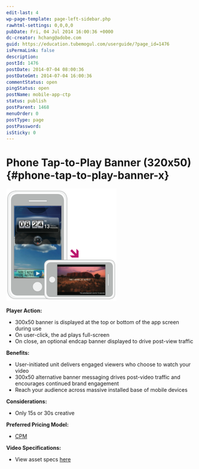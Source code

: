 ```yaml
---
edit-last: 4
wp-page-template: page-left-sidebar.php
rawhtml-settings: 0,0,0,0
pubDate: Fri, 04 Jul 2014 16:00:36 +0000
dc-creator: hchang@adobe.com
guid: https://education.tubemogul.com/userguide/?page_id=1476
isPermaLink: false
description: 
postId: 1476
postDate: 2014-07-04 08:00:36
postDateGmt: 2014-07-04 16:00:36
commentStatus: open
pingStatus: open
postName: mobile-app-ctp
status: publish
postParent: 1468
menuOrder: 0
postType: page
postPassword: 
isSticky: 0
---
```


# Phone Tap-to-Play Banner (320x50) {#phone-tap-to-play-banner-x}

[ ![Mobile App CTP](assets/mobile-app-ctp-295x300.png)](assets/mobile-app-ctp.png)

**Player Action:**

* 300x50 banner is displayed at the top or bottom of the app screen during use
* On user-click, the ad plays full-screen
* On close, an optional endcap banner displayed to drive post-view traffic

**Benefits:**

* User-initiated unit delivers engaged viewers who choose to watch your video
* 300x50 alternative banner messaging drives post-video traffic and encourages continued brand engagement
* Reach your audience across massive installed base of mobile devices

**Considerations:**

* Only 15s or 30s creative

**Preferred Pricing Model:**

* [CPM](../../../../user-guide/planning/ad-formats/performance-pricing.md)

**Video Specifications:**

* View asset specs  [here](../../../../user-guide/planning/ad-formats/ad-specs.md)

